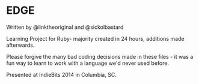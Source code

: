 # EDGE
Written by @linktheoriginal and @sickolbastard

Learning Project for Ruby- majority created in 24 hours, additions made afterwards.

Please forgive the many bad coding decisions made in these files - it was a fun way to learn to work with a language we'd never used before.

Presented at IndieBits 2014 in Columbia, SC.
